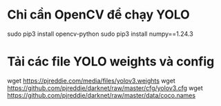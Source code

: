 # Chỉ cần OpenCV để chạy YOLO
sudo pip3 install opencv-python
sudo pip3 install numpy==1.24.3

# Tải các file YOLO weights và config
wget https://pjreddie.com/media/files/yolov3.weights
wget https://github.com/pjreddie/darknet/raw/master/cfg/yolov3.cfg
wget https://github.com/pjreddie/darknet/raw/master/data/coco.names
